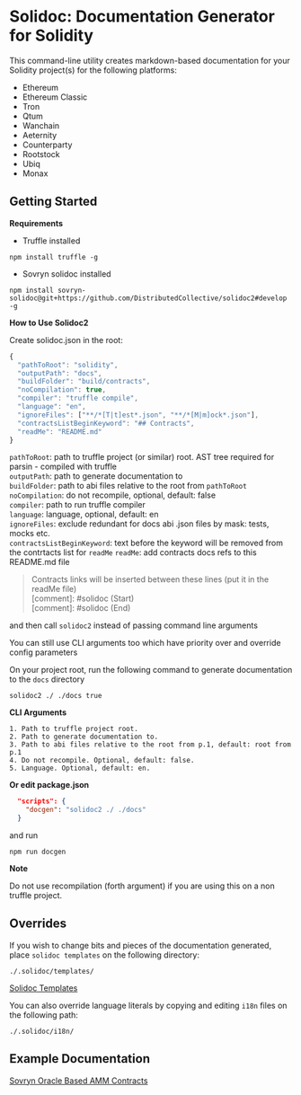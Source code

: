 # Solidoc: Documentation Generator for Solidity

This command-line utility creates markdown-based documentation for your Solidity project(s) for the following platforms:

* Ethereum
* Ethereum Classic
* Tron
* Qtum
* Wanchain
* Aeternity
* Counterparty
* Rootstock
* Ubiq
* Monax


## Getting Started
  
**Requirements** 
- Truffle installed  
  
```npm
npm install truffle -g
```
  
- Sovryn solidoc installed

```npm
npm install sovryn-solidoc@git+https://github.com/DistributedCollective/solidoc2#develop -g
```

**How to Use Solidoc2**

Create solidoc.json in the root:  

```js
{
  "pathToRoot": "solidity",
  "outputPath": "docs",
  "buildFolder": "build/contracts",
  "noCompilation": true,
  "compiler": "truffle compile",
  "language": "en",
  "ignoreFiles": ["**/*[T|t]est*.json", "**/*[M|m]ock*.json"],
  "contractsListBeginKeyword": "## Contracts",
  "readMe": "README.md"
}
```  

`pathToRoot`: path to truffle project (or similar) root. AST tree required for parsin - compiled with truffle  
`outputPath`: path to generate documentation to  
`buildFolder`: path to abi files relative to the root from `pathToRoot`  
`noCompilation`: do not recompile, optional, default: false  
`compiler`: path to run truffle compiler  
`language`: language, optional, default: en  
`ignoreFiles`: exclude redundant for docs abi .json files by mask: tests, mocks etc.  
`contractsListBeginKeyword`: text before the keyword will be removed from the contrtacts list for `readMe`
`readMe`: add contracts docs refs to this README.md file  
  >  Contracts links will be inserted between these lines (put it in the readMe file)  
  >  [comment]: #solidoc (Start)  
  >  [comment]: #solidoc (End) 

and then call `solidoc2` instead of passing command line arguments

You can still use CLI arguments too which have priority over and override config parameters  
  
On your project root, run the following command to generate documentation to the `docs` directory

```npm
solidoc2 ./ ./docs true
```
  
**CLI Arguments**

    1. Path to truffle project root.
    2. Path to generate documentation to.
    3. Path to abi files relative to the root from p.1, default: root from p.1
    4. Do not recompile. Optional, default: false.
    5. Language. Optional, default: en. 
  

**Or edit package.json**

```json
  "scripts": {
    "docgen": "solidoc2 ./ ./docs"
  }
```

and run

```npm
npm run docgen
```

**Note**

Do not use recompilation (forth argument) if you are using this on a non truffle project.


## Overrides

If you wish to change bits and pieces of the documentation generated, place `solidoc templates` on the following directory:

`./.solidoc/templates/`

[Solidoc Templates](templates)


You can also override language literals by copying and editing `i18n` files on the following path:

`./.solidoc/i18n/`



## Example Documentation

[Sovryn Oracle Based AMM Contracts](https://github.com/DistributedCollective/oracle-based-amm/tree/feat/solidoc-docs-generator/docs)
